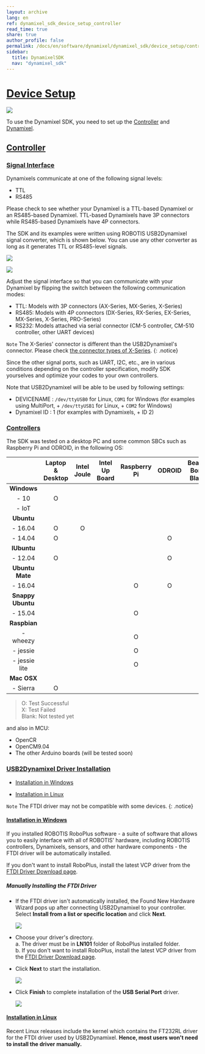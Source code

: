 ```yaml
---
layout: archive
lang: en
ref: dynamixel_sdk_device_setup_controller
read_time: true
share: true
author_profile: false
permalink: /docs/en/software/dynamixel/dynamixel_sdk/device_setup/controller/
sidebar:
  title: DynamixelSDK
  nav: "dynamixel_sdk"
---
```


<div style="counter-reset: h1 1"></div>

# [Device Setup](#device-setup)

![](/assets/images/sw/sdk/dynamixel_sdk/device_setup/connection.png)

To use the Dynamixel SDK, you need to set up the [Controller](#controller) and [Dynamixel](/software/dynamixel/dynamixel_sdk/device_setup/dynamixel/#dynamixel).

## <a name="controller"></a>[Controller](#controller)

### [Signal Interface](#signal-interface)
Dynamixels communicate at one of the following signal levels: 
* TTL
* RS485

Please check to see whether your Dynamixel is a TTL-based Dynamixel or an RS485-based Dynamixel. TTL-based Dynamixels have 3P connectors while RS485-based Dynamixels have 4P connectors. 

The SDK and its examples were written using ROBOTIS USB2Dynamixel signal converter, which is shown below. You can use any other converter as long as it generates TTL or RS485-level signals. 

![](/assets/images/sw/sdk/dynamixel_sdk/device_setup/usb2dynamixel.jpg)

![](/assets/images/sw/sdk/dynamixel_sdk/device_setup/u2d_select.png)

Adjust the signal interface so that you can communicate with your Dynamixel by flipping the switch between the following communication modes: 

* TTL: Models with 3P connectors (AX-Series, MX-Series, X-Series)
* RS485: Models with 4P connectors (DX-Series, RX-Series, EX-Series, MX-Series, X-Series, PRO-Series)
* RS232: Models attached via serial connector (CM-5 controller, CM-510 controller, other UART devices)

`Note` The X-Series' connector is different than the USB2Dynamixel's connector. Please check [the connector types of X-Series](dxl/x/xm430-w210/#connector-information).
{: .notice}

Since the other signal ports, such as UART, I2C, etc., are in various conditions depending on the controller specification, modify SDK yourselves and optimize your codes to your own controllers.

Note that USB2Dynamixel will be able to be used by following settings:
 * DEVICENAME : `/dev/ttyUSB0` for Linux, `COM1` for Windows (for examples using MultiPort, + `/dev/ttyUSB1` for Linux, + `COM2` for Windows)
 * Dynamixel ID : 1 (for examples with Dynamixels, + ID 2)

### [Controllers](#controllers)
The SDK was tested on a desktop PC and some common SBCs such as Raspberry Pi and ODROID, in the following OS:

|                   | Laptop <br>& Desktop | Intel <br>Joule | Intel <br>Up Board | Raspberry Pi | ODROID | Beagle Bone<br>Black |
|:-----------------:|:--------------------:|:---------------:|:------------------:|:------------:|:------:|:--------------------:|
|    **Windows**    |                      |                 |                    |              |        |                      |
|       - 10        |          O           |                 |                    |              |        |                      |
|       - IoT       |                      |                 |                    |              |        |                      |
|    **Ubuntu**     |                      |                 |                    |              |        |                      |
|      - 16.04      |          O           |        O        |                    |              |        |                      |
|      - 14.04      |          O           |                 |                    |              |   O    |                      |
|    **lUbuntu**    |                      |                 |                    |              |        |                      |
|      - 12.04      |          O           |                 |                    |              |   O    |                      |
|  **Ubuntu Mate**  |                      |                 |                    |              |        |                      |
|      - 16.04      |                      |                 |                    |      O       |   O    |                      |
| **Snappy Ubuntu** |                      |                 |                    |              |        |                      |
|      - 15.04      |                      |                 |                    |      O       |        |                      |
|   **Raspbian**    |                      |                 |                    |              |        |                      |
|     - wheezy      |                      |                 |                    |      O       |        |                      |
|     - jessie      |                      |                 |                    |      O       |        |                      |
|   - jessie lite   |                      |                 |                    |      O       |        |                      |
|    **Mac OSX**    |                      |                 |                    |              |        |                      |
|     - Sierra      |          O           |                 |                    |              |        |                      |

  > O: Test Successful  
  > X: Test Failed  
  > Blank: Not tested yet

and also in MCU:

* OpenCR
* OpenCM9.04
* The other Arduino boards (will be tested soon)

### [USB2Dynamixel Driver Installation](#usb2dynamixel-driver-installation)

* [Installation in Windows](#installation-in-windows)

* [Installation in Linux](#installation-in-linux)

`Note` The FTDI driver may not be compatible with some devices.
{: .notice}

#### <a name="installation-in-windows"></a>[Installation in Windows](#installation-in-windows)

If you installed ROBOTIS RoboPlus software - a suite of software that allows you to easily interface with all of ROBOTIS’ hardware, including ROBOTIS controllers, Dynamixels, sensors, and other hardware components - the FTDI driver will be automatically installed. 

If you don't want to install RoboPlus, install the latest VCP driver from the [FTDI Driver Download page](http://www.ftdichip.com/Drivers/VCP.htm).

##### Manually Installing the FTDI Driver
 
* If the FTDI driver isn't automatically installed, the Found New Hardware Wizard pops up after connecting USB2Dynamixel to your controller. Select **Install from a list or specific location** and click **Next**.

  ![](/assets/images/sw/sdk/dynamixel_sdk/device_setup/ftdi_driver_install/ln101_driverinstall_01.png)

* Choose your driver's directory.  
a. The driver must be in **LN101** folder of RoboPlus installed folder.  
b. If you don't want to install RoboPlus, install the latest VCP driver from the [FTDI Driver Download page](http://www.ftdichip.com/Drivers/VCP.htm).
 
* Click **Next** to start the installation. 

  ![](/assets/images/sw/sdk/dynamixel_sdk/device_setup/ftdi_driver_install/ln101_driverinstall_03.png)

* Click **Finish** to complete installation of the **USB Serial Port** driver. 

  ![](/assets/images/sw/sdk/dynamixel_sdk/device_setup/ftdi_driver_install/ln101_driverinstall_06.png)

#### <a name="installation-in-linux"></a>[Installation in Linux](#installation-in-linux)

Recent Linux releases include the kernel which contains the FT232RL driver for the FTDI driver used by USB2Dynamixel. **Hence, most users won't need to install the driver manually.**
